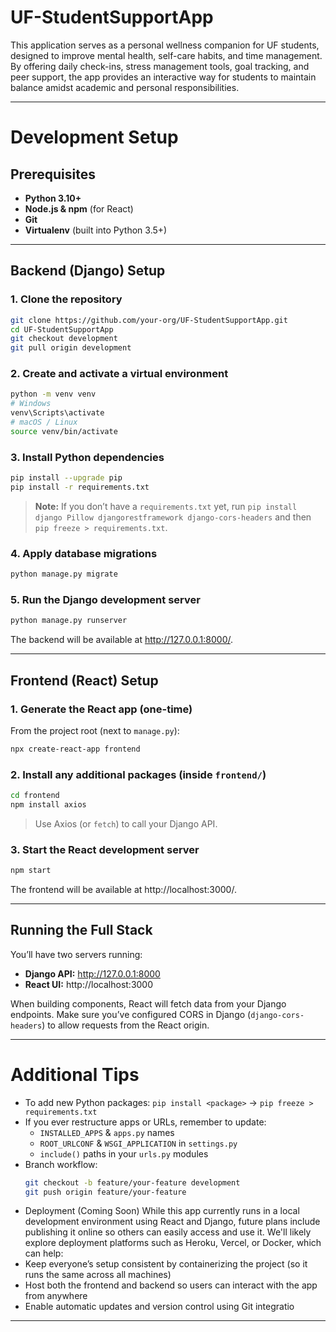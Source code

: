 # UF-StudentSupportApp

This application serves as a personal wellness companion for UF students, designed to improve mental health, self-care habits, and time management. By offering daily check-ins, stress management tools, goal tracking, and peer support, the app provides an interactive way for students to maintain balance amidst academic and personal responsibilities.

---

# Development Setup

## Prerequisites

- **Python 3.10+**  
- **Node.js & npm** (for React)  
- **Git**  
- **Virtualenv** (built into Python 3.5+)

---

## Backend (Django) Setup

### 1. Clone the repository

```bash
git clone https://github.com/your-org/UF-StudentSupportApp.git
cd UF-StudentSupportApp
git checkout development
git pull origin development
```

### 2. Create and activate a virtual environment

```bash
python -m venv venv
# Windows
venv\Scripts\activate
# macOS / Linux
source venv/bin/activate
```

### 3. Install Python dependencies

```bash
pip install --upgrade pip
pip install -r requirements.txt
```

> **Note:** If you don’t have a `requirements.txt` yet, run `pip install django Pillow djangorestframework django-cors-headers` and then `pip freeze > requirements.txt`.

### 4. Apply database migrations

```bash
python manage.py migrate
```

### 5. Run the Django development server

```bash
python manage.py runserver
```

The backend will be available at http://127.0.0.1:8000/.

---

## Frontend (React) Setup

### 1. Generate the React app (one-time)

From the project root (next to `manage.py`):

```bash
npx create-react-app frontend
```

### 2. Install any additional packages (inside `frontend/`)

```bash
cd frontend
npm install axios
```

> Use Axios (or `fetch`) to call your Django API.

### 3. Start the React development server

```bash
npm start
```

The frontend will be available at http://localhost:3000/.

---

## Running the Full Stack

You’ll have two servers running:

- **Django API:**  http://127.0.0.1:8000  
- **React UI:**    http://localhost:3000  

When building components, React will fetch data from your Django endpoints. Make sure you’ve configured CORS in Django (`django-cors-headers`) to allow requests from the React origin.

---

# Additional Tips

- To add new Python packages: `pip install <package>` → `pip freeze > requirements.txt`
- If you ever restructure apps or URLs, remember to update:
  - `INSTALLED_APPS` & `apps.py` names  
  - `ROOT_URLCONF` & `WSGI_APPLICATION` in `settings.py`  
  - `include()` paths in your `urls.py` modules  
- Branch workflow:
  ```bash
  git checkout -b feature/your-feature development
  git push origin feature/your-feature
  ```
- Deployment (Coming Soon)
While this app currently runs in a local development environment using React and Django, future plans include publishing it online so others can easily access and use it. We'll likely explore deployment platforms such as Heroku, Vercel, or Docker, which can help:
- Keep everyone’s setup consistent by containerizing the project (so it runs the same across all machines)
- Host both the frontend and backend so users can interact with the app from anywhere
- Enable automatic updates and version control using Git integratio


---

